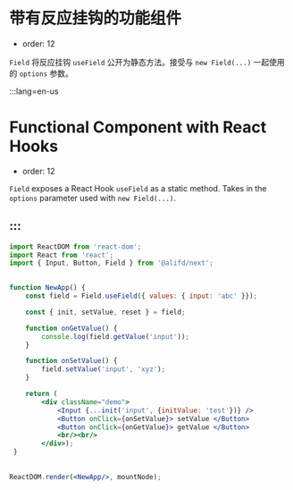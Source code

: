# 带有反应挂钩的功能组件

- order: 12

`Field` 将反应挂钩 `useField` 公开为静态方法。接受与 `new Field(...)` 一起使用的 `options` 参数。

:::lang=en-us
# Functional Component with React Hooks

- order: 12

`Field` exposes a React Hook `useField` as a static method. Takes in the `options` parameter used with `new Field(...)`. 


:::
---




````jsx
import ReactDOM from 'react-dom';
import React from 'react';
import { Input, Button, Field } from '@alifd/next';

 
function NewApp() {
    const field = Field.useField({ values: { input: 'abc' }});

    const { init, setValue, reset } = field;

    function onGetValue() {
        console.log(field.getValue('input'));
    }

    function onSetValue() {
        field.setValue('input', 'xyz');
    }

    return (
        <div className="demo">
            <Input {...init('input', {initValue: 'test'})} />
            <Button onClick={onSetValue}> setValue </Button>
            <Button onClick={onGetValue}> getValue </Button>
            <br/><br/>
        </div>);
 }
 
 
ReactDOM.render(<NewApp/>, mountNode);
 
 ````
